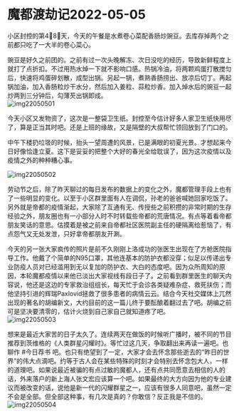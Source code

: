 # 魔都渡劫记2022-05-05

小区封控的第4⃣️8⃣️天，今天的午餐是水煮卷心菜配香肠炒豌豆。去库存掉两个之前都只吃了一大半的卷心菜心。

豌豆是好久之前团的。之前有过一次头晚解冻、次日没吃的经历，导致新鲜程度上就打了点折扣。不过用热水焯一下就不影响口感。热锅冷油，将两颗鸡蛋打散搅匀后，快速将鸡蛋碎划散，成型出锅。另起一锅，煮熟香肠捞出、放凉后切丁。再起锅加油，加入香肠粒炒干水分，然后加入姜粒、蒜粒炒香。加入焯水后的豌豆一起炒两到三分钟后，勾薄芡出锅即成。  
<img decoding="async" src="https://i0.wp.com/s2.loli.net/2022/05/05/9eGSxUFPH4iYz2O.jpg?w=640&#038;ssl=1" alt="img22050501" data-recalc-dims="1" /> 

今天小区又发物资了，这次是一整袋卫生纸。封控至今估计好多人家卫生纸快用尽了，算是正当其时吧。还是上班的缘故，又是隔壁的大叔帮忙领回放到了门口的。

中午下楼扔垃圾的时候，抬头一望周遭的风景，已是满眼的初夏光景。才想起来今日好像恰逢立夏。这下是妥妥的把整个大好的春光全给耽误了，因为这次疫情以及疫情之外的种种糟心事。

<img decoding="async" src="https://i0.wp.com/s2.loli.net/2022/05/05/6yrGZNvuxS9VRHp.jpg?w=640&#038;ssl=1" alt="img22050502" data-recalc-dims="1" /> 

劳动节之后，除了昨天聊过的每日发布的数据上的变化之外，魔都管理手段上也有了一些明显的变化。以至于小区群里面有人在调侃，孙老的爸爸喊她回家吃饭了。另外就是帝都的疫情渐起，大家除了互通有无、传授些之前积攒的非常时期的生存经验之外，朋友圈也有一小部分人时不时转载些帝都的荒唐情况。有点等着看帝都朋友笑话的意思。估摸着是被之前来自帝都社区医院副主任的硬隔离给惹恼了，有点怨气又无处发泄，只好拿帝都朋友开涮。

今天的另一张大家疯传的照片是前不久刚刚上洛成功的张医生出现在了方舱医院指导工作。他戴了个简单的N95口罩，其他连基本的防护衣都没穿；似足以传递出专业防疫人员对已经滥用到无以复加的防护衣、大白的态度吧。因为众所周知的原因，本轮魔都疫情以来他已淡出大家视线有段日子了。之前看到群里医生的聊天内容说，他还是这边的专家救治组组长，每天忙于会诊各类疑难杂症、救死扶伤；而他坚持引进的辉瑞Paxlovid拯救了很多患者的病情云云。结合今天社交媒体上兀然出现的著名的胡编新文，大约目前的这一篇儿终于要酝酿着翻过去了吧。胡编之前可是坚决要清零的，估计火烧到自己家自己就知道疼了吧。  
<img decoding="async" src="https://i0.wp.com/s2.loli.net/2022/05/05/zZy8dWxqMYiC7RH.jpg?w=640&#038;ssl=1" alt="img22050503" data-recalc-dims="1" /> 

想来是最近大家苦的日子太久了。连续两天在做饭的时候听广播时，被不同的节目推荐到茨维格的《人类群星闪耀时》。等忙过这几天，争取翻出来再读一遍吧。也聊作 #今日荐书 吧。也只有绝望到了一定，大家才会去怀念那些逝去的“昨日的世界”的伟大点滴吧。约等于古人会在某些特殊的时刻才会特别去怀念包大人，一样的道理吧。如果说最近被骗的有点过敏的魔都人，还有点共同愿意去相信的人的话，外来落户的新上海人张文宏应该算一个吧。如果最终的大方向因为他的专业建议而被改变的话，说他是新一代的闪耀群星之一，应该有很多人同意吧，虽然一定不会是全部。但全部这种事，有几次是真的？你敢信？反正我是不信的。  
<img decoding="async" src="https://i0.wp.com/s2.loli.net/2022/05/05/G7AvFZwrQHIYPXd.jpg?w=640&#038;ssl=1" alt="img22050504" data-recalc-dims="1" />
